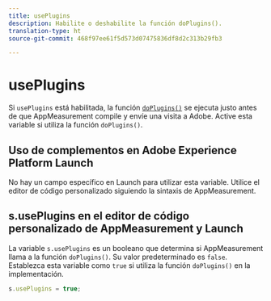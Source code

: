 ```yaml
---
title: usePlugins
description: Habilite o deshabilite la función doPlugins().
translation-type: ht
source-git-commit: 468f97ee61f5d573d07475836df8d2c313b29fb3

---
```



# usePlugins

Si `usePlugins` está habilitada, la función [`doPlugins()`](../functions/doplugins.md) se ejecuta justo antes de que AppMeasurement compile y envíe una visita a Adobe. Active esta variable si utiliza la función `doPlugins()`.

## Uso de complementos en Adobe Experience Platform Launch

No hay un campo específico en Launch para utilizar esta variable. Utilice el editor de código personalizado siguiendo la sintaxis de AppMeasurement.

## s.usePlugins en el editor de código personalizado de AppMeasurement y Launch

La variable `s.usePlugins` es un booleano que determina si AppMeasurement llama a la función `doPlugins()`. Su valor predeterminado es `false`. Establezca esta variable como `true` si utiliza la función `doPlugins()` en la implementación.

```js
s.usePlugins = true;
```
